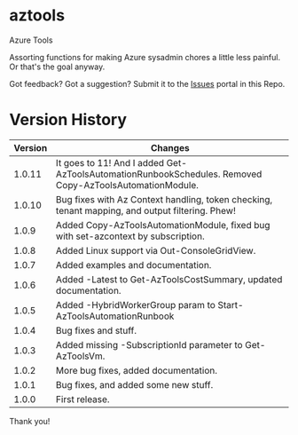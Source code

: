 # aztools

Azure Tools

Assorting functions for making Azure sysadmin chores a little less painful. Or that's the goal anyway.

Got feedback? Got a suggestion? Submit it to the [Issues](https://github.com/Skatterbrainz/aztools/issues) portal in this Repo.

# Version History

Version | Changes
--|--
1.0.11 | It goes to 11! And I added Get-AzToolsAutomationRunbookSchedules. Removed Copy-AzToolsAutomationModule.
1.0.10 | Bug fixes with Az Context handling, token checking, tenant mapping, and output filtering. Phew!
1.0.9 | Added Copy-AzToolsAutomationModule, fixed bug with set-azcontext by subscription.
1.0.8 | Added Linux support via Out-ConsoleGridView.
1.0.7 | Added examples and documentation.
1.0.6 | Added -Latest to Get-AzToolsCostSummary, updated documentation.
1.0.5 | Added -HybridWorkerGroup param to Start-AzToolsAutomationRunbook
1.0.4 | Bug fixes and stuff.
1.0.3 | Added missing -SubscriptionId parameter to Get-AzToolsVm.
1.0.2 | More bug fixes, added documentation.
1.0.1 | Bug fixes, and added some new stuff.
1.0.0 | First release.

Thank you!
